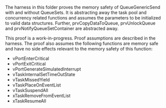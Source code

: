 The harness in this folder proves the memory safety of QueueGenericSend
with and without QueueSets. It is abstracting away the task pool and concurrency
related functions and assumes the parameters to be initialized to valid data structures.
Further, prvCopyDataToQueue, prvUnlockQueue and prvNotifyQueueSetContainer are abstracted away.

This proof is a work-in-progress.  Proof assumptions are described in
the harness.  The proof also assumes the following functions are
memory safe and have no side effects relevant to the memory safety of
this function:

* vPortEnterCritical
* vPortExitCritical
* vPortGenerateSimulatedInterrupt
* vTaskInternalSetTimeOutState
* vTaskMissedYield
* vTaskPlaceOnEventList
* vTaskSuspendAll
* xTaskRemoveFromEventList
* xTaskResumeAll

